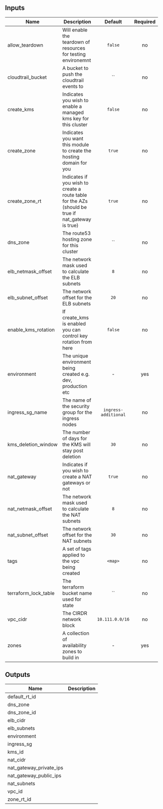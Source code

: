 
## Inputs

| Name | Description | Default | Required |
|------|-------------|:-----:|:-----:|
| allow_teardown | Will enable the teardown of resources for testing environemnt | `false` | no |
| cloudtrail_bucket | A bucket to push the cloudtrail events to | `` | no |
| create_kms | Indicates you wish to enable a managed kms key for this cluster | `false` | no |
| create_zone | Indicates you want this module to create the hosting domain for you | `true` | no |
| create_zone_rt | Indicates if you wish to create a route table for the AZs (should be true if nat_gateway is true) | `true` | no |
| dns_zone | The route53 hosting zone for this cluster | `` | no |
| elb_netmask_offset | The network mask used to calculate the ELB subnets | `8` | no |
| elb_subnet_offset | The network offset for the ELB subnets | `20` | no |
| enable_kms_rotation | If create_kms is enabled you can control key rotation from here | `false` | no |
| environment | The unique environment being created e.g. dev, production etc | - | yes |
| ingress_sg_name | The name of the security group for the ingress nodes | `ingress-additional` | no |
| kms_deletion_window | The number of days for the KMS will stay post deletion | `30` | no |
| nat_gateway | Indicates if you wish to create a NAT gateways or not | `true` | no |
| nat_netmask_offset | The network mask used to calculate the NAT subnets | `8` | no |
| nat_subnet_offset | The network offset for the NAT subnets | `30` | no |
| tags | A set of tags applied to the vpc being created | `<map>` | no |
| terraform_lock_table | The terraform bucket name used for state | `` | no |
| vpc_cidr | The CIRDR network block | `10.111.0.0/16` | no |
| zones | A collection of availability zones to build in | - | yes |

## Outputs

| Name | Description |
|------|-------------|
| default_rt_id |  |
| dns_zone |  |
| dns_zone_id |  |
| elb_cidr |  |
| elb_subnets |  |
| environment |  |
| ingress_sg |  |
| kms_id |  |
| nat_cidr |  |
| nat_gateway_private_ips |  |
| nat_gateway_public_ips |  |
| nat_subnets |  |
| vpc_id |  |
| zone_rt_id |  |

